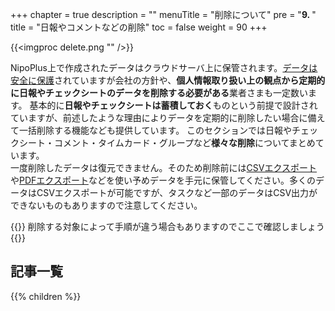 +++
chapter = true
description = ""
menuTitle = "削除について"
pre = "<b>9. </b>"
title = "日報やコメントなどの削除"
toc = false
weight = 90
+++

{{<imgproc delete.png "" />}}

NipoPlus上で作成されたデータはクラウドサーバ上に保管されます。[データは安全に保護](/system/security/)されていますが会社の方針や、**個人情報取り扱い上の観点から定期的に日報やチェックシートのデータを削除する必要がある**業者さまも一定数います。
基本的に**日報やチェックシートは蓄積しておく**ものという前提で設計されていますが、前述したような理由によりデータを定期的に削除したい場合に備えて一括削除する機能なども提供しています。
このセクションでは日報やチェックシート・コメント・タイムカード・グループなど**様々な削除**についてまとめています。  
一度削除したデータは復元できません。そのため削除前には[CSVエクスポート](/report/totalling/csv/)や[PDFエクスポート](/report/read/pdf/)などを使い予めデータを手元に保管してください。多くのデータはCSVエクスポートが可能ですが、タスクなど一部のデータはCSV出力ができないものもありますので注意してください。

{{<alice pos="right" icon="here">}}
削除する対象によって手順が違う場合もありますのでここで確認しましょう
{{</alice>}}
  
<aside id="childrenList">
<h2>記事一覧</h2>
{{% children  %}}
</aside>
